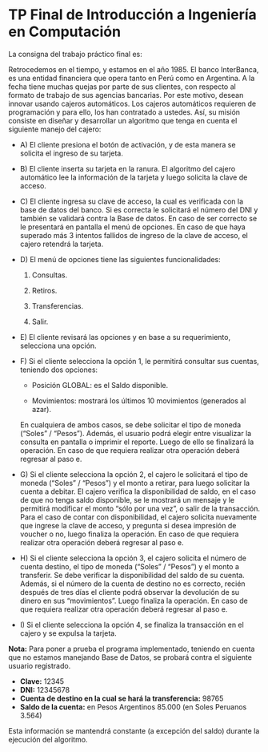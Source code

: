# TP Final de Introducción a Ingeniería en Computación

La consigna del trabajo práctico final es:

Retrocedemos en el tiempo, y estamos en el año 1985. El banco InterBanca, es una entidad financiera que opera tanto en Perú como en Argentina. A la fecha tiene muchas quejas por parte de sus clientes, con respecto al formato de trabajo de sus agencias bancarias. Por este motivo, desean innovar usando cajeros automáticos. Los cajeros automáticos requieren de programación y para ello, los han contratado a ustedes. Así, su misión consiste en diseñar y desarrollar un algoritmo que tenga en cuenta el siguiente manejo del cajero:

- A) El cliente presiona el botón de activación, y de esta manera se solicita el ingreso de su tarjeta.

- B) El cliente inserta su tarjeta en la ranura. El algoritmo del cajero automático lee la información de la tarjeta y luego solicita la clave de acceso.

- C) El cliente ingresa su clave de acceso, la cual es verificada con la base de datos del banco. Si es correcta le solicitará el número del DNI y también se validará contra la Base de datos. En caso de ser correcto se le presentará en pantalla el menú de opciones. En caso de que haya superado más 3 intentos fallidos de ingreso de la clave de acceso, el cajero retendrá la tarjeta.

- D) El menú de opciones tiene las siguientes funcionalidades:

  1. Consultas.
  
  2. Retiros.
  
  3. Transferencias.
  
  4. Salir.

- E) El cliente revisará las opciones y en base a su requerimiento, selecciona una opción.

- F) Si el cliente selecciona la opción 1, le permitirá consultar sus cuentas, teniendo dos opciones: 
  
  - Posición GLOBAL: es el Saldo disponible. 
  
  - Movimientos: mostrará los últimos 10 movimientos (generados al azar).
  
  En cualquiera de ambos casos, se debe solicitar el tipo de moneda (“Soles” / “Pesos”). Además, el usuario podrá elegir entre visualizar la consulta en pantalla o imprimir el reporte. Luego de ello se finalizará la operación. En caso de que requiera realizar otra operación deberá regresar al paso e.

- G) Si el cliente selecciona la opción 2, el cajero le solicitará el tipo de moneda (“Soles” / “Pesos”) y el monto a retirar, para luego solicitar la cuenta a debitar. El cajero verifica la disponibilidad de saldo, en el caso de que no tenga saldo disponible, se le mostrará un mensaje y le permitirá modificar el monto “sólo por una vez”, o salir de la transacción. Para el caso de contar con disponibilidad, el cajero solicita nuevamente que ingrese la clave de acceso, y pregunta si desea impresión de voucher o no, luego finaliza la operación. En caso de que requiera realizar otra operación deberá regresar al paso e.

- H) Si el cliente selecciona la opción 3, el cajero solicita el número de cuenta destino, el tipo de moneda (“Soles” / “Pesos”) y el monto a transferir. Se debe verificar la disponibilidad del saldo de su cuenta. Además, si el número de la cuenta de destino no es correcto, recién después de tres días el cliente podrá observar la devolución de su dinero en sus “movimientos”. Luego finaliza la operación. En caso de que requiera realizar otra operación deberá regresar al paso e.

- I) Si el cliente selecciona la opción 4, se finaliza la transacción en el cajero y se expulsa la tarjeta.

**Nota:** Para poner a prueba el programa implementado, teniendo en cuenta que no estamos manejando Base de Datos, se probará contra el siguiente usuario registrado.

  - **Clave:** 12345
  - **DNI:** 12345678
  - **Cuenta de destino en la cual se hará la transferencia:** 98765
  - **Saldo de la cuenta:** en Pesos Argentinos 85.000 (en Soles Peruanos 3.564)

Esta información se mantendrá constante (a excepción del saldo) durante la ejecución del algoritmo.
